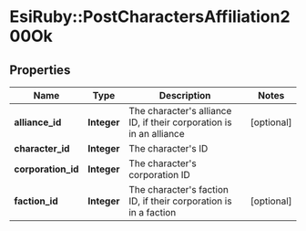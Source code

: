 # EsiRuby::PostCharactersAffiliation200Ok

## Properties
Name | Type | Description | Notes
------------ | ------------- | ------------- | -------------
**alliance_id** | **Integer** | The character&#39;s alliance ID, if their corporation is in an alliance | [optional] 
**character_id** | **Integer** | The character&#39;s ID | 
**corporation_id** | **Integer** | The character&#39;s corporation ID | 
**faction_id** | **Integer** | The character&#39;s faction ID, if their corporation is in a faction | [optional] 


